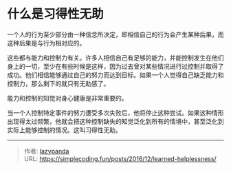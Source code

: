 # 什么是习得性无助


一个人的行为至少部分由一种信念所决定，即相信自己的行为会产生某种后果，而这种后果是与行为相对应的。

这些都与能力和控制力有关。许多人相信自己有足够的能力，并能控制发生在他们身上的一切，至少在有些时候是这样，因为过去曾对某些情况进行过控制并取得了成功。他们相信能够通过自己的努力而达到目标。如果一个人觉得自己缺乏能力和控制力，那么剩下的就只有无助感了。

能力和控制的知觉对身心健康是非常重要的。

当一个人控制特定事件的努力遭受多次失败后，他将停止这种尝试。如果这种情形出现得太过频繁，他就会把这种控制缺失的知觉泛化到所有的情境中，甚至泛化到实际上能够控制的情况。这叫习得性无助。


---

> 作者: [lazypanda](https://github.com/wanghuibin0)  
> URL: https://simplecoding.fun/posts/2016/12/learned-helplessness/  

